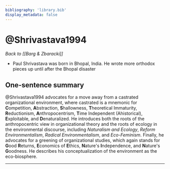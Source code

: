 ```yaml
---
bibliography: 'library.bib'
display_metadata: false
---
```


# @Shrivastava1994

_Back to [[Barg & Zbaracki]]_

* Paul Shrivastava was born in Bhopal, India. He wrote more orthodox pieces up until after the Bhopal disaster

## One-sentence summary

@Shrivastava1994 advocates for a move away from a castrated organizational environment, where castrated is a mnemonic for **C**ompetition, **A**bstraction, **S**hallowness, **T**heoretical Immaturity, **R**eductionism, **A**nthropocentrism, **T**ime Independent (Ahistorical), **E**xploitable, and **D**enaturalized. He introduces both the roots of the anthropocentric view in organizational theory and the roots of ecology in the environmental discourse, including _Naturalism and Ecology_, _Reform Environmentalism_, _Radical Environmentalism_, and _Eco-Feminism_. Finally, he advocates for a greening of organizational studies, which again stands for **G**ood **R**eturns, **E**conomics of **E**thics, **N**ature's **I**ndependence, and **N**ature's **G**oodness. He describes his conceptualization of the environment as the eco-biosphere. 

---
